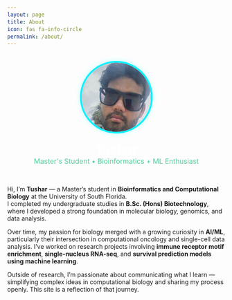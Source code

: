 ```yaml
---
layout: page
title: About
icon: fas fa-info-circle
permalink: /about/
---
```


<style>
.about-wrapper {
  display: flex;
  flex-direction: column;
  align-items: center;
  margin-top: 2rem;
}

.about-pic {
  width: 160px;
  height: 160px;
  border-radius: 50%;
  object-fit: cover;
  box-shadow: 0 0 12px rgba(0, 255, 255, 0.25);
  border: 4px solid #00f2ff;
}

.about-name {
  font-size: 1.8rem;
  font-weight: bold;
  color: #ffffff;
  margin-top: 1.2rem;
}

.about-title {
  font-size: 1rem;
  color: #56cc9d;
  margin-bottom: 2rem;
}
</style>

<div class="about-wrapper">
  <img class="about-pic" src="/assets/img/tushar-profile.png" alt="Tushar Profile Picture">
  <div class="about-name">Tushar</div>
  <div class="about-title">Master's Student • Bioinformatics + ML Enthusiast</div>
</div>

Hi, I’m **Tushar** — a Master’s student in **Bioinformatics and Computational Biology** at the University of South Florida.  
I completed my undergraduate studies in **B.Sc. (Hons) Biotechnology**, where I developed a strong foundation in molecular biology, genomics, and data analysis.

Over time, my passion for biology merged with a growing curiosity in **AI/ML**, particularly their intersection in computational oncology and single-cell data analysis. I’ve worked on research projects involving **immune receptor motif enrichment**, **single-nucleus RNA-seq**, and **survival prediction models using machine learning**.

Outside of research, I’m passionate about communicating what I learn — simplifying complex ideas in computational biology and sharing my process openly. This site is a reflection of that journey.
